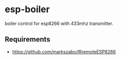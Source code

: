 # esp-boiler
boiler control for esp8266 with 433mhz transmitter.

Requirements
------------
 * https://github.com/markszabo/IRremoteESP8266